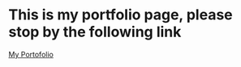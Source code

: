<h1>This is my portfolio page, please stop by the following link</h1>
<a href="BagasBerlian.github.io">My Portofolio</a>
